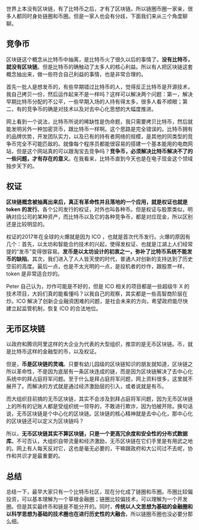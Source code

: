 世界上本没有区块链，有了比特币之后，才有了区块链。所以链圈币圈一家亲，很多人都同时身处链圈和币圈。但是一家人也会有分歧，下面我们来从三个角度聊聊。

## 竞争币

区块链这个概念从比特币中抽离，是比特币火了很久以后的事情了。**没有比特币，就没有区块链**。但是比特币的确触动了太多人的核心利益。所以有人把区块链这套概念抽出来，做一些符合自己利益的事情，也是非常合理的。

首先一批人是想发币的，有些早期错过比特币的人，觉得反正比特币是开源技术，我自己拷贝一份，然后运作起来不是一样吗？这样可以解决两个问题：第一，解决早期比特币分配的不公平，一些早期入场的人持有得太多，很多人看不顺眼；第二，有的竞争币的确是对技术以及对去中心化思想的大幅度推进。

网上看到一个说法，比特币所说的稀缺性是伪命题，我只需要拷贝比特币，然后就能发明另外一种加密货币，跟比特币一样啊。这个思路是完全错误的。比特币拥有的品牌优势，开发团队实力，以及已有的持有者网络的规模，是其他的同类型的竞争币完全不可能匹敌的。就像每个程序员都能很容易的搭建一个基本能用的电商网站，但是这个网站真的可以跟淘宝去竞争吗？**竞争币，必须解决比特币解决不了的一些问题，才有存在的意义**。在我看来，比特币直到今天也是在电子现金这个领域独步天下的。

## 权证

**区块链概念被抽离出来后，真正有革命性并且落地的一个应用，就是权证也就是 token 的发行**。各个公司发行的权证，对外也叫各种币。但是权证与股票类似，明确对应公司的某种资产，而比特币以及它的各种竞争币，都是对应现金，所以区别还是比较明显的。

权证的2017年在全球的火爆就是因为 ICO ，也就是首次代币发行。火爆的原因有几个：首先，以太坊和智能合约技术的兴起，使得发权证、也就是江湖上人们经常提的“发币”变得很容易。**发币是以太坊设计的初衷之一，弥补了比特币系统不能发币的缺陷**。其次，我们进入了人人皆天使的时代，普通人对创新的支持达到了历史空前的高度。最后一点，也是不太光明的一点，是投机者的炒作，跟股票一样，token 是非常适合炒的。

Peter 自己认为，炒作可能是不好的，但是 ICO 相关的项目都是一些超级牛 X 的技术项目，大妈们真的能看懂吗？以我自己的观察，其实都是一些高智商阶层在炒。ICO 解决了创新企业融资困难的问题，是社会未来的方向，希望政府能尽快建立起监管机制，恢复 ICO 的合法地位。

## 无币区块链

以政府和腾讯阿里这样的大企业为代表的大型组织，推崇的是无币区块链。币，就是比特币这样的金融型的币，以及权证。

但是，**币是区块链的灵魂**。只要有幼儿园级的区块链知识的朋友就知道，区块链之所以革命性，不是因为底层有一条区块连成的链，而是因为区块链解决了去中心化系统中的拜占庭将军问题。至于什么是拜占庭将军问题，网上资料很多，这里就不展开了。而解决的方式就是通过经济激励层的引入，或者说就是有币。

而大组织目前搞的无币区块链，其实不会涉及到拜占庭将军问题，因为无币区块链上的所有的记账人都是受组织统一领导的，不敢进行欺诈，因为怕被开除。换句话说，无币区块链是个中心化的区块链。区块链的核心精神就是去中心化，那中心化的区块链还可以定义为区块链吗？

所以，**无币区块链其实不算区块链，只是一个更高冗余度和安全性的分布式数据库**。不可否认，大组织自带流量和经济激励，无币区块链在它们手里是有用武之地的。网上有人每天反对它，这也是毫无必要的，干嘛跟政府和大公司过不去呢，协作和共识才是最重要的。

## 总结

总结一下，最早大家只有一个比特币社区，现在分化成了链圈和币圈。币圈比较偏投资，可以基本理解为一个草根金融圈；链圈比较偏技术，可以理解为一个开发圈。但是其实最终币和链是不能分开的。同时，**传统以人文思想为基础的金融圈和以科学思想为基础的技术圈也在进行历史性的大融合**。所以链圈币圈也没必要分那么细。
